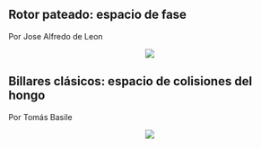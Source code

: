 ## Rotor pateado: espacio de fase
Por Jose Alfredo de Leon

<p align="center">
  <img src="https://github.com/deleonja/caos_cuantico/blob/main/rotor_pateado/rotor_pateado.gif">
</p>

## Billares clásicos: espacio de colisiones del hongo
Por Tomás Basile

<p align="center">
  <img src="https://github.com/deleonja/caos_cuantico/blob/main/Billares/Hongo.gif">
</p>
